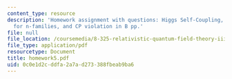 ```yaml
---
content_type: resource
description: 'Homework assignment with questions: Higgs Self-Coupling, The CKM matrix
  for n-families, and CP violation in B pp.'
file: null
file_location: /coursemedia/8-325-relativistic-quantum-field-theory-iii-spring-2007/0c0e1d2cddfa2a7ad273388fbeab9ba6_homework5.pdf
file_type: application/pdf
resourcetype: Document
title: homework5.pdf
uid: 0c0e1d2c-ddfa-2a7a-d273-388fbeab9ba6
---
```

